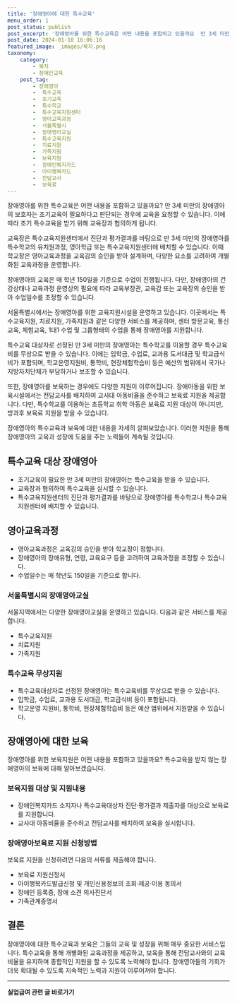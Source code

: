 ```yaml
---
title: '장애영아에 대한 특수교육'
menu_order: 1
post_status: publish
post_excerpt: '장애영아를 위한 특수교육은 어떤 내용을 포함하고 있을까요  만 3세 미만의 장애영아의 보호자는 조기교육이 필요하다고 판단되는 경우에 교육을 요청할 수 있습니다. 이에 따라 조기 특수교육을 받기 위해 교육장과 협의하게 됩니다.'
post_date: 2024-01-10 16:06:16
featured_image: _images/복지.png
taxonomy:
    category:
        - 복지
        - 장애인교육
    post_tag:
        - 장애영아
        -  특수교육
        -  조기교육
        -  특수학교
        -  특수교육지원센터
        -  영아교육과정
        -  서울특별시
        -  장애영아교실
        -  특수교육지원
        -  치료지원
        -  가족지원
        -  보육지원
        -  장애인복지카드
        -  아이행복카드
        -  전담교사
        -  보육료
---
```



장애영아를 위한 특수교육은 어떤 내용을 포함하고 있을까요? 만 3세 미만의 장애영아의 보호자는 조기교육이 필요하다고 판단되는 경우에 교육을 요청할 수 있습니다. 이에 따라 조기 특수교육을 받기 위해 교육장과 협의하게 됩니다.

교육장은 특수교육지원센터에서 진단과 평가결과를 바탕으로 만 3세 미만의 장애영아를 특수학교의 유치원과정, 영아학급 또는 특수교육지원센터에 배치할 수 있습니다. 이때 학교장은 영아교육과정을 교육감의 승인을 받아 설계하며, 다양한 요소를 고려하여 개별화된 교육과정을 운영합니다.

장애영아의 교육은 매 학년 150일을 기준으로 수업이 진행됩니다. 다만, 장애영아의 건강상태나 교육과정 운영상의 필요에 따라 교육부장관, 교육감 또는 교육장의 승인을 받아 수업일수를 조정할 수 있습니다.

서울특별시에서는 장애영아를 위한 교육지원시설을 운영하고 있습니다. 이곳에서는 특수교육지원, 치료지원, 가족지원과 같은 다양한 서비스를 제공하며, 센터 방문교육, 통신교육, 체험교육, 1대1 수업 및 그룹형태의 수업을 통해 장애영아를 지원합니다.

특수교육 대상자로 선정된 만 3세 미만의 장애영아는 특수학교를 이용할 경우 특수교육비를 무상으로 받을 수 있습니다. 이에는 입학금, 수업료, 교과용 도서대금 및 학교급식비가 포함되며, 학교운영지원비, 통학비, 현장체험학습비 등은 예산의 범위에서 국가나 지방자치단체가 부담하거나 보조할 수 있습니다.

또한, 장애영아를 보육하는 경우에도 다양한 지원이 이루어집니다. 장애아동을 위한 보육시설에서는 전담교사를 배치하여 교사대 아동비율을 준수하고 보육료 지원을 제공합니다. 다만, 특수학교를 이용하는 초등학교 취학 아동은 보육료 지원 대상이 아니지만, 방과후 보육료 지원을 받을 수 있습니다.

장애영아의 특수교육과 보육에 대한 내용을 자세히 살펴보았습니다. 이러한 지원을 통해 장애영아의 교육과 성장에 도움을 주는 노력들이 계속될 것입니다.

## 특수교육 대상 장애영아

- 조기교육이 필요한 만 3세 미만의 장애영아는 특수교육을 받을 수 있습니다.
- 교육장과 협의하여 특수교육을 실시할 수 있습니다.
- 특수교육지원센터의 진단과 평가결과를 바탕으로 장애영아를 특수학교나 특수교육지원센터에 배치할 수 있습니다.

## 영아교육과정

- 영아교육과정은 교육감의 승인을 받아 학교장이 정합니다.
- 장애영아의 장애유형, 연령, 교육요구 등을 고려하여 교육과정을 조정할 수 있습니다.
- 수업일수는 매 학년도 150일을 기준으로 합니다.

### 서울특별시의 장애영아교실

서울지역에서는 다양한 장애영아교실을 운영하고 있습니다. 다음과 같은 서비스를 제공합니다.

- 특수교육지원
- 치료지원
- 가족지원

### 특수교육 무상지원

- 특수교육대상자로 선정된 장애영아는 특수교육비를 무상으로 받을 수 있습니다.
- 입학금, 수업료, 교과용 도서대금, 학교급식비 등이 포함됩니다.
- 학교운영 지원비, 통학비, 현장체험학습비 등은 예산 범위에서 지원받을 수 있습니다.

## 장애영아에 대한 보육

장애영아를 위한 보육지원은 어떤 내용을 포함하고 있을까요? 특수교육을 받지 않는 장애영아의 보육에 대해 알아보겠습니다.

### 보육지원 대상 및 지원내용

- 장애인복지카드 소지자나 특수교육대상자 진단·평가결과 제출자를 대상으로 보육료를 지원합니다.
- 교사대 아동비율을 준수하고 전담교사를 배치하여 보육을 실시합니다.

### 장애영아보육료 지원 신청방법

보육료 지원을 신청하려면 다음의 서류를 제출해야 합니다.

- 보육료 지원신청서
- 아이행복카드발급신청 및 개인신용정보의 조회·제공·이용 동의서
- 장애인 등록증, 장애 소견 의사진단서
- 가족관계증명서

## 결론

장애영아에 대한 특수교육과 보육은 그들의 교육 및 성장을 위해 매우 중요한 서비스입니다. 특수교육을 통해 개별화된 교육과정을 제공하고, 보육을 통해 전담교사와의 교육비율을 유지하며 종합적인 지원을 할 수 있도록 노력해야 합니다. 장애영아들의 기회가 더욱 확대될 수 있도록 지속적인 노력과 지원이 이루어져야 합니다.
<!-- wp:separator -->
<hr class="wp-block-separator has-alpha-channel-opacity"/>
<!-- /wp:separator -->

<!-- wp:group {"backgroundColor":"base","layout":{"type":"constrained"}} -->
<div class="wp-block-group has-base-background-color has-background"><!-- wp:paragraph {"align":"center","fontSize":"medium"} -->
<p class="has-text-align-center has-large-font-size"><strong>실업급여 관련 글 바로가기</strong></p>
<!-- /wp:paragraph -->


<!-- wp:latest-posts
{"categories":[{"id":10977,"count":19,"description":"","link":"https://uknowlaw.com/category/%ec%8b%a4%ec%97%85%ea%b8%89%ec%97%ac/","name":"실업급여","slug":"실업급여","taxonomy":"category","parent":0,"meta":[],"_links":{"self":[{"href":"https://uknowlaw.com/wp-json/wp/v2/categories/10977"}],"collection":[{"href":"https://uknowlaw.com/wp-json/wp/v2/categories"}],"about":[{"href":"https://uknowlaw.com/wp-json/wp/v2/taxonomies/category"}],"wp:post_type":[{"href":"https://uknowlaw.com/wp-json/wp/v2/posts?categories=10977"}],"curies":[{"name":"wp","href":"https://api.w.org/{rel}","templated":true}]}}],"postsToShow":100,"excerptLength":28,"postLayout":"grid","columns":2,"featuredImageAlign":"left","featuredImageSizeSlug":"large","fontSize":"small"} /--></div>
<!-- /wp:group -->